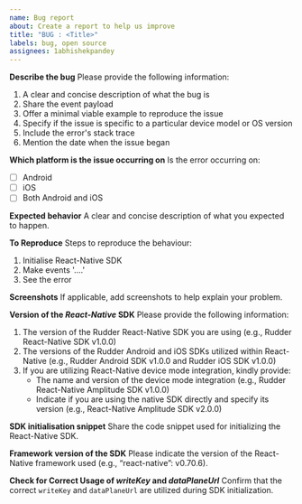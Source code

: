 ```yaml
---
name: Bug report
about: Create a report to help us improve
title: "BUG : <Title>"
labels: bug, open source
assignees: 1abhishekpandey
---
```


**Describe the bug**
Please provide the following information:

1. A clear and concise description of what the bug is
2. Share the event payload
3. Offer a minimal viable example to reproduce the issue
4. Specify if the issue is specific to a particular device model or OS version
5. Include the error's stack trace
6. Mention the date when the issue began

**Which platform is the issue occurring on**
Is the error occurring on:

- [ ] Android
- [ ] iOS
- [ ] Both Android and iOS

**Expected behavior**
A clear and concise description of what you expected to happen.

**To Reproduce**
Steps to reproduce the behaviour:

1. Initialise React-Native SDK
2. Make events '....'
3. See the error

**Screenshots**
If applicable, add screenshots to help explain your problem.

**Version of the _React-Native_ SDK**
Please provide the following information:

1. The version of the Rudder React-Native SDK you are using (e.g., Rudder React-Native SDK v1.0.0)
2. The versions of the Rudder Android and iOS SDKs utilized within React-Native (e.g., Rudder Android SDK v1.0.0 and Rudder iOS SDK v1.0.0)
3. If you are utilizing React-Native device mode integration, kindly provide:
   - The name and version of the device mode integration (e.g., Rudder React-Native Amplitude SDK v1.0.0)
   - Indicate if you are using the native SDK directly and specify its version (e.g., React-Native Amplitude SDK v2.0.0)

**SDK initialisation snippet**
Share the code snippet used for initializing the React-Native SDK.

**Framework version of the SDK**
Please indicate the version of the React-Native framework used (e.g., “react-native”: v0.70.6).

**Check for Correct Usage of _writeKey_ and _dataPlaneUrl_**
Confirm that the correct `writeKey` and `dataPlaneUrl` are utilized during SDK initialization.
